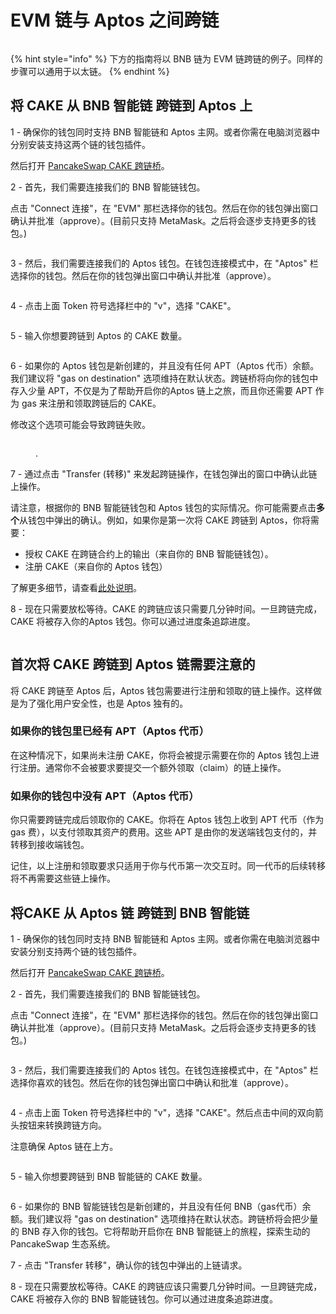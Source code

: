 # EVM 链与 Aptos 之间跨链

<figure><img src="../../.gitbook/assets/image (114).png" alt=""><figcaption></figcaption></figure>

{% hint style="info" %}
下方的指南将以 BNB 链为 EVM 链跨链的例子。同样的步骤可以通用于以太链。
{% endhint %}

## 将 CAKE 从 BNB 智能链 跨链到 Aptos 上

1 - 确保你的钱包同时支持 BNB 智能链和 Aptos 主网。或者你需在电脑浏览器中分别安装支持这两个链的钱包插件。

然后打开 [PancakeSwap CAKE 跨链桥](https://bridge.pancakeswap.finance/)。

2 - 首先，我们需要连接我们的 BNB 智能链钱包。

点击 "Connect 连接"，在 "EVM" 那栏选择你的钱包。然后在你的钱包弹出窗口确认并批准（approve）。(目前只支持 MetaMask。之后将会逐步支持更多的钱包。)

<figure><img src="../../.gitbook/assets/bridging-wallet-connect-modal (1).png" alt=""><figcaption></figcaption></figure>

3 - 然后，我们需要连接我们的 Aptos 钱包。在钱包连接模式中，在 "Aptos" 栏选择你的钱包。然后在你的钱包弹出窗口中确认并批准（approve）。

<figure><img src="../../.gitbook/assets/跨链 1 (2).png" alt=""><figcaption></figcaption></figure>

4 - 点击上面 Token 符号选择栏中的 "v"，选择 "CAKE"。

<figure><img src="../../.gitbook/assets/跨链 2.png" alt=""><figcaption></figcaption></figure>

5 - 输入你想要跨链到 Aptos 的 CAKE 数量。

<figure><img src="../../.gitbook/assets/跨链 3.png" alt=""><figcaption></figcaption></figure>

6 - 如果你的 Aptos 钱包是新创建的，并且没有任何 APT（Aptos 代币）余额。我们建议将 "gas on destination" 选项维持在默认状态。跨链桥将向你的钱包中存入少量 APT，不仅是为了帮助开启你的Aptos 链上之旅，而且你还需要 APT 作为 gas 来注册和领取跨链后的 CAKE。

修改这个选项可能会导致跨链失败。

<figure><img src="../../.gitbook/assets/跨链 4.png" alt=""><figcaption><p>.</p></figcaption></figure>

7 - 通过点击 "Transfer (转移)" 来发起跨链操作，在钱包弹出的窗口中确认此链上操作。

请注意，根据你的 BNB 智能链钱包和 Aptos 钱包的实际情况。你可能需要点击**多个**从钱包中弹出的确认。例如，如果你是第一次将 CAKE 跨链到 Aptos，你将需要：

* 授权 CAKE 在跨链合约上的输出（来自你的 BNB 智能链钱包）。&#x20;
* 注册 CAKE（来自你的 Aptos 钱包）&#x20;

了解更多细节，请查看[此处说明](evm-lian-yu-aptos-zhi-jian-kua-lian.md#shou-ci-jiang-cake-kua-lian-dao-aptos-lian-xu-yao-zhu-yi-de)。

8 - 现在只需要放松等待。CAKE 的跨链应该只需要几分钟时间。一旦跨链完成，CAKE 将被存入你的Aptos 钱包。你可以通过进度条追踪进度。

<figure><img src="../../.gitbook/assets/跨链 5.png" alt=""><figcaption></figcaption></figure>

## 首次将 CAKE 跨链到 Aptos 链需要注意的

将 CAKE 跨链至 Aptos 后，Aptos 钱包需要进行注册和领取的链上操作。这样做是为了强化用户安全性，也是 Aptos 独有的。&#x20;

### 如果你的钱包里已经有 APT（Aptos 代币）&#x20;

在这种情况下，如果尚未注册 CAKE，你将会被提示需要在你的 Aptos 钱包上进行注册。通常你不会被要求要提交一个额外领取（claim）的链上操作。

### 如果你的钱包中没有 APT（Aptos 代币）&#x20;

你只需要跨链完成后领取你的 CAKE。你将在 Aptos 钱包上收到 APT 代币（作为 gas 费），以支付领取其资产的费用。这些 APT 是由你的发送端钱包支付的，并转移到接收端钱包。&#x20;

记住，以上注册和领取要求只适用于你与代币第一次交互时。同一代币的后续转移将不再需要这些链上操作。

## 将CAKE 从 Aptos 链 跨链到 BNB 智能链

1 - 确保你的钱包同时支持 BNB 智能链和 Aptos 主网。或者你需在电脑浏览器中安装分别支持两个链的钱包插件。

然后打开 [PancakeSwap CAKE 跨链桥](https://bridge.pancakeswap.finance/)。

2 - 首先，我们需要连接我们的 BNB 智能链钱包。

点击 "Connect 连接"，在 "EVM" 那栏选择你的钱包。然后在你的钱包弹出窗口确认并批准（approve）。(目前只支持 MetaMask。之后将会逐步支持更多的钱包。)

<figure><img src="../../.gitbook/assets/bridging-wallet-connect-modal (1).png" alt=""><figcaption></figcaption></figure>

3 - 然后，我们需要连接我们的 Aptos 钱包。在钱包连接模式中，在 "Aptos" 栏选择你喜欢的钱包。然后在你的钱包弹出窗口中确认和批准（approve）。

<figure><img src="../../.gitbook/assets/aptos -bsc 2.png" alt=""><figcaption></figcaption></figure>

4 - 点击上面 Token 符号选择栏中的 "v"，选择 "CAKE"。然后点击中间的双向箭头按钮来转换跨链方向。

注意确保 Aptos 链在上方。

<figure><img src="../../.gitbook/assets/aptos -bsc 3.png" alt=""><figcaption></figcaption></figure>

5 - 输入你想要跨链到 BNB 智能链的 CAKE 数量。

<figure><img src="../../.gitbook/assets/aptos -bsc 4.png" alt=""><figcaption></figcaption></figure>

6 - 如果你的 BNB 智能链钱包是新创建的，并且没有任何 BNB（gas代币）余额。我们建议将 "gas on destination" 选项维持在默认状态。跨链桥将会把少量的 BNB 存入你的钱包。它将帮助开启你在 BNB 智能链上的旅程，探索生动的 PancakeSwap 生态系统。

7 - 点击 "Transfer 转移"，确认你的钱包中弹出的上链请求。

8 - 现在只需要放松等待。CAKE 的跨链应该只需要几分钟时间。一旦跨链完成，CAKE 将被存入你的 BNB 智能链钱包。你可以通过进度条追踪进度。
